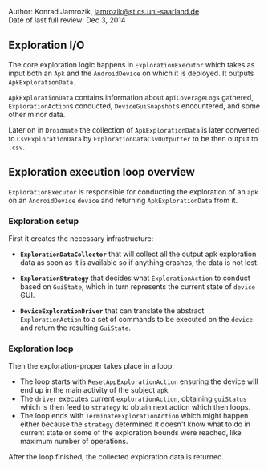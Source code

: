 Author: Konrad Jamrozik, jamrozik@st.cs.uni-saarland.de  
Date of last full review: Dec 3, 2014

## Exploration I/O ##

The core exploration logic happens in `ExplorationExecutor` which takes as input both an `Apk` and the `AndroidDevice` on which it is deployed. It outputs `ApkExplorationData`.

`ApkExplorationData` contains information about `ApiCoverageLog`s gathered, `ExplorationAction`s conducted, `DeviceGuiSnapshot`s encountered, and some other minor data. 

Later on in `Droidmate` the collection of `ApkExplorationData` is later converted to `CsvExplorationData` by `ExplorationDataCsvOutputter` to be then output to `.csv`.
 
## Exploration execution loop overview ##

`ExplorationExecutor` is responsible for conducting the exploration of an `apk` on an `AndroidDevice` `device`  and returning `ApkExplorationData` from it. 

### Exploration setup ###
First it creates the necessary infrastructure: 

- **`ExplorationDataCollector`** that will collect all the output apk exploration data as soon as it is available so if anything crashes, the data is not lost.

- **`ExplorationStrategy`** that decides what `ExplorationAction` to conduct based on `GuiState`, which in turn represents the current state of `device` GUI.

- **`DeviceExplorationDriver`** that can translate the abstract `ExplorationAction` to a set of commands to be executed on the `device` and return the resulting `GuiState`.

### Exploration loop ###
Then the exploration-proper takes place in a loop:
 
- The loop starts with `ResetAppExplorationAction` ensuring the device will end up in the main activity of the subject `apk`.
- The `driver` executes current `explorationAction`, obtaining `guiStatus` which is then feed to `strategy` to obtain next action which then loops.
- The loop ends with `TerminateExplorationAction` which might happen either because the `strategy` determined it doesn't know what to do in current state or some of the exploration bounds were reached, like maximum number of operations.

After the loop finished, the collected exploration data is returned.